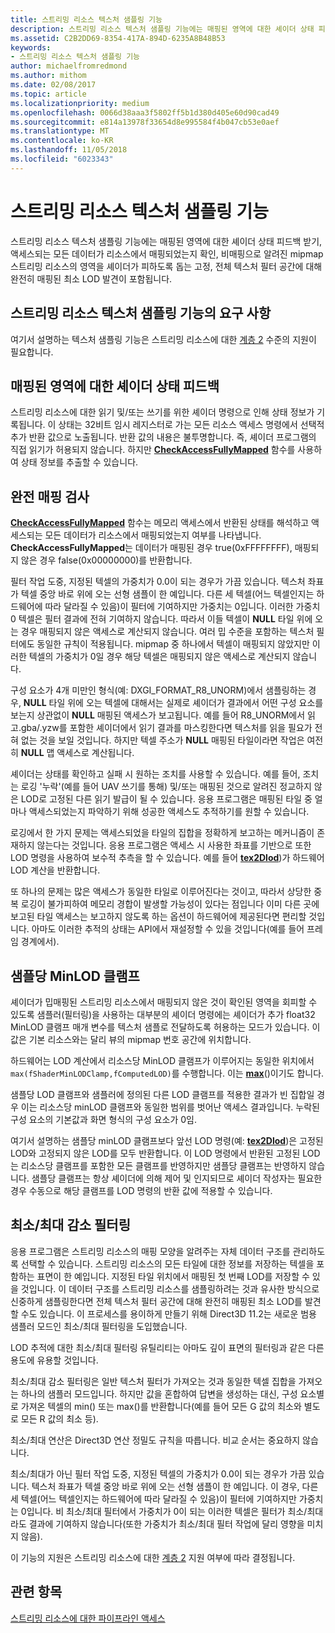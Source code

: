 ```yaml
---
title: 스트리밍 리소스 텍스처 샘플링 기능
description: 스트리밍 리소스 텍스처 샘플링 기능에는 매핑된 영역에 대한 셰이더 상태 피드백 받기, 액세스되는 모든 데이터가 리소스에서 매핑되었는지 확인, 비매핑으로 알려진 mipmap 스트리밍 리소스의 영역을 셰이더가 피하도록 돕는 고정, 전체 텍스처 필터 공간에 대해 완전히 매핑된 최소 LOD 발견이 포함됩니다.
ms.assetid: C2B2DD69-8354-417A-894D-6235A8B48B53
keywords:
- 스트리밍 리소스 텍스처 샘플링 기능
author: michaelfromredmond
ms.author: mithom
ms.date: 02/08/2017
ms.topic: article
ms.localizationpriority: medium
ms.openlocfilehash: 0066d38aaa3f5802ff5b1d380d405e60d90cad49
ms.sourcegitcommit: e814a13978f33654d8e995584f4b047cb53e0aef
ms.translationtype: MT
ms.contentlocale: ko-KR
ms.lasthandoff: 11/05/2018
ms.locfileid: "6023343"
---
```

# <a name="streaming-resources-texture-sampling-features"></a>스트리밍 리소스 텍스처 샘플링 기능


스트리밍 리소스 텍스처 샘플링 기능에는 매핑된 영역에 대한 셰이더 상태 피드백 받기, 액세스되는 모든 데이터가 리소스에서 매핑되었는지 확인, 비매핑으로 알려진 mipmap 스트리밍 리소스의 영역을 셰이더가 피하도록 돕는 고정, 전체 텍스처 필터 공간에 대해 완전히 매핑된 최소 LOD 발견이 포함됩니다.

## <a name="span-idrequirementsofstreamingresourcestexturesamplingfeaturesspanspan-idrequirementsofstreamingresourcestexturesamplingfeaturesspanspan-idrequirementsofstreamingresourcestexturesamplingfeaturesspanrequirements-of-streaming-resources-texture-sampling-features"></a><span id="Requirements_of_streaming_resources_texture_sampling_features"></span><span id="requirements_of_streaming_resources_texture_sampling_features"></span><span id="REQUIREMENTS_OF_STREAMING_RESOURCES_TEXTURE_SAMPLING_FEATURES"></span>스트리밍 리소스 텍스처 샘플링 기능의 요구 사항


여기서 설명하는 텍스처 샘플링 기능은 스트리밍 리소스에 대한 [계층 2](tier-2.md) 수준의 지원이 필요합니다.

## <a name="span-idshaderstatusfeedbackaboutmappedareasspanspan-idshaderstatusfeedbackaboutmappedareasspanspan-idshaderstatusfeedbackaboutmappedareasspanshader-status-feedback-about-mapped-areas"></a><span id="Shader_status_feedback_about_mapped_areas"></span><span id="shader_status_feedback_about_mapped_areas"></span><span id="SHADER_STATUS_FEEDBACK_ABOUT_MAPPED_AREAS"></span>매핑된 영역에 대한 셰이더 상태 피드백


스트리밍 리소스에 대한 읽기 및/또는 쓰기를 위한 셰이더 명령으로 인해 상태 정보가 기록됩니다. 이 상태는 32비트 임시 레지스터로 가는 모든 리소스 액세스 명령에서 선택적 추가 반환 값으로 노출됩니다. 반환 값의 내용은 불투명합니다. 즉, 셰이더 프로그램의 직접 읽기가 허용되지 않습니다. 하지만 [**CheckAccessFullyMapped**](https://msdn.microsoft.com/library/windows/desktop/dn292083) 함수를 사용하여 상태 정보를 추출할 수 있습니다.

## <a name="span-idfullymappedcheckspanspan-idfullymappedcheckspanspan-idfullymappedcheckspanfully-mapped-check"></a><span id="Fully_mapped_check"></span><span id="fully_mapped_check"></span><span id="FULLY_MAPPED_CHECK"></span>완전 매핑 검사


[**CheckAccessFullyMapped**](https://msdn.microsoft.com/library/windows/desktop/dn292083) 함수는 메모리 액세스에서 반환된 상태를 해석하고 액세스되는 모든 데이터가 리소스에서 매핑되었는지 여부를 나타냅니다. **CheckAccessFullyMapped**는 데이터가 매핑된 경우 true(0xFFFFFFFF), 매핑되지 않은 경우 false(0x00000000)를 반환합니다.

필터 작업 도중, 지정된 텍셀의 가중치가 0.0이 되는 경우가 가끔 있습니다. 텍스처 좌표가 텍셀 중앙 바로 위에 오는 선형 샘플이 한 예입니다. 다른 세 텍셀(어느 텍셀인지는 하드웨어에 따라 달라질 수 있음)이 필터에 기여하지만 가중치는 0입니다. 이러한 가중치 0 텍셀은 필터 결과에 전혀 기여하지 않습니다. 따라서 이들 텍셀이 **NULL** 타일 위에 오는 경우 매핑되지 않은 액세스로 계산되지 않습니다. 여러 밉 수준을 포함하는 텍스처 필터에도 동일한 규칙이 적용됩니다. mipmap 중 하나에서 텍셀이 매핑되지 않았지만 이러한 텍셀의 가중치가 0일 경우 해당 텍셀은 매핑되지 않은 액세스로 계산되지 않습니다.

구성 요소가 4개 미만인 형식(예: DXGI\_FORMAT\_R8\_UNORM)에서 샘플링하는 경우, **NULL** 타일 위에 오는 텍셀에 대해서는 실제로 셰이더가 결과에서 어떤 구성 요소를 보는지 상관없이 **NULL** 매핑된 액세스가 보고됩니다. 예를 들어 R8\_UNORM에서 읽고.gba/.yzw를 포함한 셰이더에서 읽기 결과를 마스킹한다면 텍스처를 읽을 필요가 전혀 없는 것을 보일 것입니다. 하지만 텍셀 주소가 **NULL** 매핑된 타일이라면 작업은 여전히 **NULL** 맵 액세스로 계산됩니다.

셰이더는 상태를 확인하고 실패 시 원하는 조치를 사용할 수 있습니다. 예를 들어, 조치는 로깅 '누락'(예를 들어 UAV 쓰기를 통해) 및/또는 매핑된 것으로 알려진 정교하지 않은 LOD로 고정된 다른 읽기 발급이 될 수 있습니다. 응용 프로그램은 매핑된 타일 중 얼마나 액세스되었는지 파악하기 위해 성공한 액세스도 추적하기를 원할 수 있습니다.

로깅에서 한 가지 문제는 액세스되었을 타일의 집합을 정확하게 보고하는 메커니즘이 존재하지 않는다는 것입니다. 응용 프로그램은 액세스 시 사용한 좌표를 기반으로 또한 LOD 명령을 사용하여 보수적 추측을 할 수 있습니다. 예를 들어 [**tex2Dlod**](https://msdn.microsoft.com/library/windows/desktop/bb509680))가 하드웨어 LOD 계산을 반환합니다.

또 하나의 문제는 많은 액세스가 동일한 타일로 이루어진다는 것이고, 따라서 상당한 중복 로깅이 불가피하여 메모리 경합이 발생할 가능성이 있다는 점입니다 이미 다른 곳에 보고된 타일 액세스는 보고하지 않도록 하는 옵션이 하드웨어에 제공된다면 편리할 것입니다. 아마도 이러한 추적의 상태는 API에서 재설정할 수 있을 것입니다(예를 들어 프레임 경계에서).

## <a name="span-idper-sampleminlodclampspanspan-idper-sampleminlodclampspanspan-idper-sampleminlodclampspanper-sample-minlod-clamp"></a><span id="Per-sample_MinLOD_clamp"></span><span id="per-sample_minlod_clamp"></span><span id="PER-SAMPLE_MINLOD_CLAMP"></span>샘플당 MinLOD 클램프


셰이더가 밉매핑된 스트리밍 리소스에서 매핑되지 않은 것이 확인된 영역을 회피할 수 있도록 샘플러(필터링)을 사용하는 대부분의 셰이더 명령에는 셰이더가 추가 float32 MinLOD 클램프 매개 변수를 텍스처 샘플로 전달하도록 허용하는 모드가 있습니다. 이 값은 기본 리소스와는 달리 뷰의 mipmap 번호 공간에 위치합니다.

하드웨어는 LOD 계산에서 리소스당 MinLOD 클램프가 이루어지는 동일한 위치에서` max(fShaderMinLODClamp,fComputedLOD) `를 수행합니다. 이는 [**max**](https://msdn.microsoft.com/library/windows/desktop/bb509624)()이기도 합니다.

샘플당 LOD 클램프와 샘플러에 정의된 다른 LOD 클램프를 적용한 결과가 빈 집합일 경우 이는 리소스당 minLOD 클램프와 동일한 범위를 벗어난 액세스 결과입니다. 누락된 구성 요소의 기본값과 화면 형식의 구성 요소가 0임.

여기서 설명하는 샘플당 minLOD 클램프보다 앞선 LOD 명령(예: [**tex2Dlod**](https://msdn.microsoft.com/library/windows/desktop/bb509680))은 고정된 LOD와 고정되지 않은 LOD를 모두 반환합니다. 이 LOD 명령에서 반환된 고정된 LOD는 리소스당 클램프를 포함한 모든 클램프를 반영하지만 샘플당 클램프는 반영하지 않습니다. 샘플당 클램프는 항상 셰이더에 의해 제어 및 인지되므로 셰이더 작성자는 필요한 경우 수동으로 해당 클램프를 LOD 명령의 반환 값에 적용할 수 있습니다.

## <a name="span-idminmaxreductionfilteringspanspan-idminmaxreductionfilteringspanspan-idminmaxreductionfilteringspanminmax-reduction-filtering"></a><span id="Min_Max_reduction_filtering"></span><span id="min_max_reduction_filtering"></span><span id="MIN_MAX_REDUCTION_FILTERING"></span>최소/최대 감소 필터링


응용 프로그램은 스트리밍 리소스의 매핑 모양을 알려주는 자체 데이터 구조를 관리하도록 선택할 수 있습니다. 스트리밍 리소스의 모든 타일에 대한 정보를 저장하는 텍셀을 포함하는 표면이 한 예입니다. 지정된 타일 위치에서 매핑된 첫 번째 LOD를 저장할 수 있을 것입니다. 이 데이터 구조를 스트리밍 리소스를 샘플링하려는 것과 유사한 방식으로 신중하게 샘플링한다면 전체 텍스처 필터 공간에 대해 완전히 매핑된 최소 LOD를 발견할 수도 있습니다. 이 프로세스를 용이하게 만들기 위해 Direct3D 11.2는 새로운 범용 샘플러 모드인 최소/최대 필터링을 도입했습니다.

LOD 추적에 대한 최소/최대 필터링 유틸리티는 아마도 깊이 표면의 필터링과 같은 다른 용도에 유용할 것입니다.

최소/최대 감소 필터링은 일반 텍스처 필터가 가져오는 것과 동일한 텍셀 집합을 가져오는 하나의 샘플러 모드입니다. 하지만 값을 혼합하여 답변을 생성하는 대신, 구성 요소별로 가져온 텍셀의 min() 또는 max()를 반환합니다(예를 들어 모든 G 값의 최소와 별도로 모든 R 값의 최소 등).

최소/최대 연산은 Direct3D 연산 정밀도 규칙을 따릅니다. 비교 순서는 중요하지 않습니다.

최소/최대가 아닌 필터 작업 도중, 지정된 텍셀의 가중치가 0.0이 되는 경우가 가끔 있습니다. 텍스처 좌표가 텍셀 중앙 바로 위에 오는 선형 샘플이 한 예입니다. 이 경우, 다른 세 텍셀(어느 텍셀인지는 하드웨어에 따라 달라질 수 있음)이 필터에 기여하지만 가중치는 0입니다. 비 최소/최대 필터에서 가중치가 0이 되는 이러한 텍셀은 필터가 최소/최대라도 결과에 기여하지 않습니다(또한 가중치가 최소/최대 필터 작업에 달리 영향을 미치지 않음).

이 기능의 지원은 스트리밍 리소스에 대한 [계층 2](tier-2.md) 지원 여부에 따라 결정됩니다.

## <a name="span-idrelated-topicsspanrelated-topics"></a><span id="related-topics"></span>관련 항목


[스트리밍 리소스에 대한 파이프라인 액세스](pipeline-access-to-streaming-resources.md)

 

 




